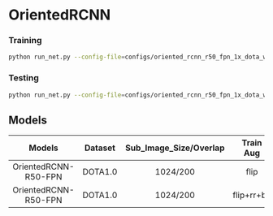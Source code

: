 # OrientedRCNN
### Training
```sh
python run_net.py --config-file=configs/oriented_rcnn_r50_fpn_1x_dota_with_flip.py --task=train
```
### Testing
```sh
python run_net.py --config-file=configs/oriented_rcnn_r50_fpn_1x_dota_with_flip.py --task=test
```

## Models

|    Models     | Dataset| Sub_Image_Size/Overlap |Train Aug | Test Aug | Optim | Lr schd | mAP    | Paper | Config     | Download   |
| :-----------: | :-----: |:-----:|:-----:| :-----: | :-----:| :-----:| :----: |:--------:|:--------: | :--------: |
| OrientedRCNN-R50-FPN |DOTA1.0|1024/200|flip|-|  SGD   |   1x    | 75.62  | [ICCV21](https://openaccess.thecvf.com/content/ICCV2021/papers/Xie_Oriented_R-CNN_for_Object_Detection_ICCV_2021_paper.pdf)| [config](configs/oriented_rcnn_r50_fpn_1x_dota_with_flip.py) | [model](https://cloud.tsinghua.edu.cn/f/a50517f7b8e840949d3f/?dl=1) |
| OrientedRCNN-R50-FPN |DOTA1.0|1024/200|flip+rr+bc|-|  SGD   |   1x    | 77.76  | [ICCV21](https://openaccess.thecvf.com/content/ICCV2021/papers/Xie_Oriented_R-CNN_for_Object_Detection_ICCV_2021_paper.pdf)| [config](oriented_rcnn_r50_fpn_1x_dota_with_flip_rotate_balance_cate.py) | [model](https://cloud.tsinghua.edu.cn/f/df64dd4980f84433a592/?dl=1) |